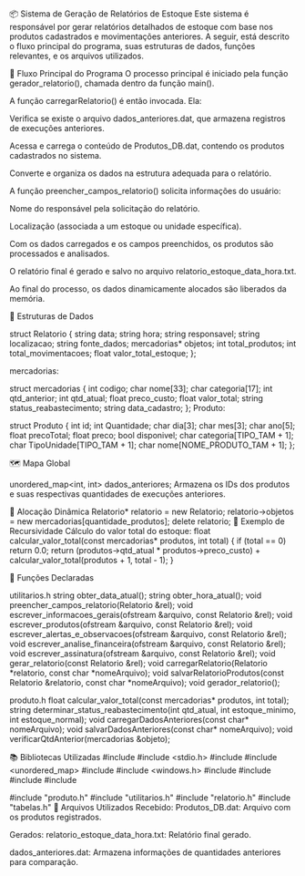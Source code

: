 📦 Sistema de Geração de Relatórios de Estoque
Este sistema é responsável por gerar relatórios detalhados de estoque com base nos produtos cadastrados e movimentações anteriores. A seguir, está descrito o fluxo principal do programa, suas estruturas de dados, funções relevantes, e os arquivos utilizados.

🔄 Fluxo Principal do Programa
O processo principal é iniciado pela função gerador_relatorio(), chamada dentro da função main().

A função carregarRelatorio() é então invocada. Ela:

Verifica se existe o arquivo dados_anteriores.dat, que armazena registros de execuções anteriores.

Acessa e carrega o conteúdo de Produtos_DB.dat, contendo os produtos cadastrados no sistema.

Converte e organiza os dados na estrutura adequada para o relatório.

A função preencher_campos_relatorio() solicita informações do usuário:

Nome do responsável pela solicitação do relatório.

Localização (associada a um estoque ou unidade específica).

Com os dados carregados e os campos preenchidos, os produtos são processados e analisados.

O relatório final é gerado e salvo no arquivo relatorio_estoque_data_hora.txt.

Ao final do processo, os dados dinamicamente alocados são liberados da memória.

🧱 Estruturas de Dados

struct Relatorio {
    string data;
    string hora;
    string responsavel;
    string localizacao;
    string fonte_dados;
    mercadorias* objetos;
    int total_produtos;
    int total_movimentacoes;
    float valor_total_estoque;
};

mercadorias:

struct mercadorias {
    int codigo;
    char nome[33];
    char categoria[17];
    int qtd_anterior;
    int qtd_atual;
    float preco_custo;
    float valor_total;
    string status_reabastecimento;
    string data_cadastro;
};
Produto:

struct Produto {
    int id;
    int Quantidade;
    char dia[3];
    char mes[3];
    char ano[5];
    float precoTotal;
    float preco;
    bool disponivel;
    char categoria[TIPO_TAM + 1];
    char TipoUnidade[TIPO_TAM + 1];
    char nome[NOME_PRODUTO_TAM + 1];
};

🗺️ Mapa Global

unordered_map<int, int> dados_anteriores;
Armazena os IDs dos produtos e suas respectivas quantidades de execuções anteriores.

💾 Alocação Dinâmica
Relatorio* relatorio = new Relatorio;
relatorio->objetos = new mercadorias[quantidade_produtos];
delete relatorio;
🧮 Exemplo de Recursividade
Cálculo do valor total do estoque:
float calcular_valor_total(const mercadorias* produtos, int total) {
    if (total == 0)
        return 0.0;
    return (produtos->qtd_atual * produtos->preco_custo) + calcular_valor_total(produtos + 1, total - 1);
}

🧩 Funções Declaradas

utilitarios.h
string obter_data_atual();
string obter_hora_atual();
void preencher_campos_relatorio(Relatorio &rel);
void escrever_informacoes_gerais(ofstream &arquivo, const Relatorio &rel);
void escrever_produtos(ofstream &arquivo, const Relatorio &rel);
void escrever_alertas_e_observacoes(ofstream &arquivo, const Relatorio &rel);
void escrever_analise_financeira(ofstream &arquivo, const Relatorio &rel);
void escrever_assinatura(ofstream &arquivo, const Relatorio &rel);
void gerar_relatorio(const Relatorio &rel);
void carregarRelatorio(Relatorio *relatorio, const char *nomeArquivo);
void salvarRelatorioProdutos(const Relatorio &relatorio, const char *nomeArquivo);
void gerador_relatorio();

produto.h
float calcular_valor_total(const mercadorias* produtos, int total);
string determinar_status_reabastecimento(int qtd_atual, int estoque_minimo, int estoque_normal);
void carregarDadosAnteriores(const char* nomeArquivo);
void salvarDadosAnteriores(const char* nomeArquivo);
void verificarQtdAnterior(mercadorias &objeto);

📚 Bibliotecas Utilizadas
#include <iostream>
#include <stdio.h>
#include <string>
#include <unordered_map>
#include <fstream>
#include <windows.h>
#include <iomanip>
#include <ctime>
#include <limits>
#include <locale>

#include "produto.h"
#include "utilitarios.h"
#include "relatorio.h"
#include "tabelas.h"
📁 Arquivos Utilizados
Recebido:
Produtos_DB.dat: Arquivo com os produtos registrados.

Gerados:
relatorio_estoque_data_hora.txt: Relatório final gerado.

dados_anteriores.dat: Armazena informações de quantidades anteriores para comparação.
